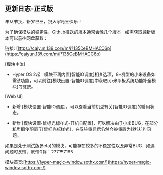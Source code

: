 ## 更新日志-正式版

年从节换，新岁已至，祝大家元旦快乐！

为了确保模块的稳定性，Github推送的版本通常会晚几个版本，如需获取最新版本可以前往网盘获取：

链接: [https://caiyun.139.com/m/i?135CeBMHACC6p](https://caiyun.139.com/m/i?135CeBMHACC6p)


[模块主体]

- Hyper OS 2起，模块不再内置[智能IO调度]相关选项，8+机型的小米设备如需该功能，可以前往[模块设置-智能IO调度]中获取[小米平板系统功能补全模块]的链接。


[Web UI]

- 新增 [模块设置-智能IO调度]，可以查看当前机型有关[智能IO调度]的启用状态。

- 新增 [模块设置-鼠标光标样式-开机自配置]，可以解决由于小米BUG，在部分机型即使配置了[鼠标光标样式]，在系统重启后仍然会被重置为[默认]的问题。


如果是处于测试版(Beta)的模块，可能存在较多的不稳定性以及异常BUG，如遇问题可反馈，反馈Q群：277757185

模块首页:[https://hyper-magic-window.sothx.com/](https://hyper-magic-window.sothx.com/)